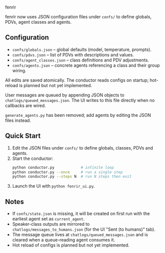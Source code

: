 fenrir

fenrir now uses JSON configuration files under `confs/` to define globals, PDVs, agent classes and agents.

## Configuration
- `confs/globals.json` – global defaults (model, temperature, prompts).
- `confs/pdvs.json` – list of PDVs with descriptions and values.
- `confs/agent_classes.json` – class definitions and PDV adjustments.
- `confs/agents.json` – concrete agents referencing a class and their group wiring.

All edits are saved atomically. The conductor reads configs on startup; hot-reload is planned but not yet implemented.

User messages are queued by appending JSON objects to `chatlogs/queued_messages.json`. The UI writes to this file directly when no callbacks are wired.

`generate_agents.py` has been removed; add agents by editing the JSON files instead.

## Quick Start
1. Edit the JSON files under `confs/` to define globals, classes, PDVs and agents.
2. Start the conductor:
   ```bash
   python conductor.py            # infinite loop
   python conductor.py --once     # run a single step
   python conductor.py --steps N  # run N steps then exit
   ```
3. Launch the UI with `python fenrir_ui.py`.

## Notes
- If `confs/state.json` is missing, it will be created on first run with the earliest agent set as `current_agent`.
- Speaker-class outputs are mirrored to `chatlogs/messages_to_humans.json` (for the UI "Sent (to humans)" tab).
- The message queue lives at `chatlogs/queued_messages.json` and is cleared when a queue-reading agent consumes it.
- Hot reload of configs is planned but not yet implemented.
